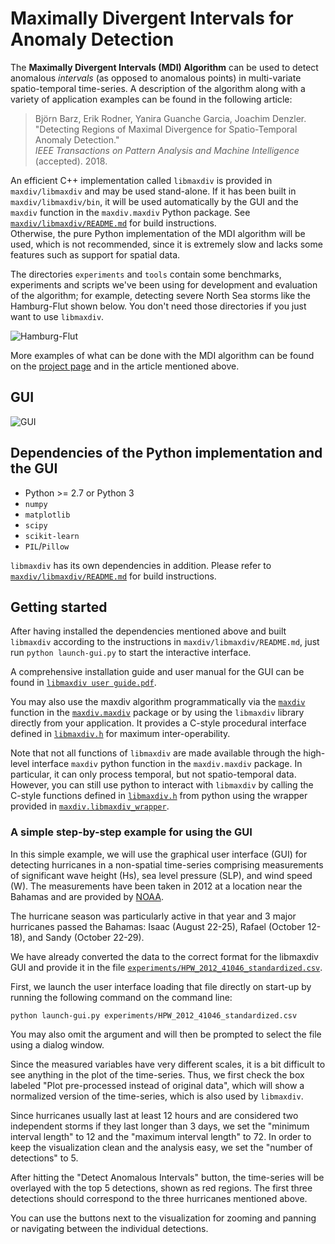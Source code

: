 Maximally Divergent Intervals for Anomaly Detection
===================================================

The **Maximally Divergent Intervals (MDI) Algorithm** can be used to detect anomalous *intervals* (as opposed to
anomalous points) in multi-variate spatio-temporal time-series. A description of the algorithm along with a variety
of application examples can be found in the following article:

> Björn Barz, Erik Rodner, Yanira Guanche Garcia, Joachim Denzler.  
> "Detecting Regions of Maximal Divergence for Spatio-Temporal Anomaly Detection."  
> *IEEE Transactions on Pattern Analysis and Machine Intelligence* (accepted). 2018.

An efficient C++ implementation called `libmaxdiv` is provided in `maxdiv/libmaxdiv` and may be used stand-alone. If it has been
built in `maxdiv/libmaxdiv/bin`, it will be used automatically by the GUI and the `maxdiv` function in the `maxdiv.maxdiv` Python
package. See [`maxdiv/libmaxdiv/README.md`](maxdiv/libmaxdiv/README.md) for build instructions.  
Otherwise, the pure Python implementation of the MDI algorithm will be used, which is not recommended, since it is extremely slow
and lacks some features such as support for spatial data.

The directories `experiments` and `tools` contain some benchmarks, experiments and scripts we've been using for development and
evaluation of the algorithm; for example, detecting severe North Sea storms like the Hamburg-Flut shown below.
You don't need those directories if you just want to use `libmaxdiv`.

![Hamburg-Flut](https://cvjena.github.io/libmaxdiv/coastdat_det_aggregated_00%20(Hamburg-Flut).gif)

More examples of what can be done with the MDI algorithm can be found on the [project page](https://cvjena.github.io/libmaxdiv/)
and in the article mentioned above.


GUI
---

![GUI](https://user-images.githubusercontent.com/7915048/38293859-49f3eeb4-37e9-11e8-9b67-00c0f487ec01.png)


Dependencies of the Python implementation and the GUI
-----------------------------------------------------

- Python >= 2.7 or Python 3
- `numpy`
- `matplotlib`
- `scipy`
- `scikit-learn`
- `PIL`/`Pillow`

`libmaxdiv` has its own dependencies in addition. Please refer to [`maxdiv/libmaxdiv/README.md`](maxdiv/libmaxdiv/README.md) for build instructions.


Getting started
---------------

After having installed the dependencies mentioned above and built `libmaxdiv` according to the instructions in `maxdiv/libmaxdiv/README.md`,
just run `python launch-gui.py` to start the interactive interface.

A comprehensive installation guide and user manual for the GUI can be found in [`libmaxdiv user guide.pdf`](libmaxdiv%20user%20guide.pdf).

You may also use the maxdiv algorithm programmatically via the [`maxdiv`](maxdiv/maxdiv.py#L733) function in the [`maxdiv.maxdiv`](maxdiv/maxdiv.py)
package or by using the `libmaxdiv` library directly from your application. It provides a C-style procedural interface defined in
[`libmaxdiv.h`](maxdiv/libmaxdiv/libmaxdiv.h) for maximum inter-operability.

Note that not all functions of `libmaxdiv` are made available through the high-level interface `maxdiv` python function in the `maxdiv.maxdiv` package.
In particular, it can only process temporal, but not spatio-temporal data.
However, you can still use python to interact with `libmaxdiv` by calling the C-style functions defined in [`libmaxdiv.h`](maxdiv/libmaxdiv/libmaxdiv.h)
from python using the wrapper provided in [`maxdiv.libmaxdiv_wrapper`](maxdiv/libmaxdiv_wrapper.py).

### A simple step-by-step example for using the GUI

In this simple example, we will use the graphical user interface (GUI) for detecting hurricanes in a non-spatial time-series comprising measurements
of significant wave height (Hs), sea level pressure (SLP), and wind speed (W). The measurements have been taken in 2012 at a location near the
Bahamas and are provided by [NOAA](http://www.ndbc.noaa.gov/).

The hurricane season was particularly active in that year and 3 major hurricanes passed the Bahamas: Isaac (August 22-25), Rafael (October 12-18),
and Sandy (October 22-29).

We have already converted the data to the correct format for the libmaxdiv GUI and provide it in the file
[`experiments/HPW_2012_41046_standardized.csv`](experiments/HPW_2012_41046_standardized.csv).

First, we launch the user interface loading that file directly on start-up by running the following command on the command line:

    python launch-gui.py experiments/HPW_2012_41046_standardized.csv

You may also omit the argument and will then be prompted to select the file using a dialog window.

Since the measured variables have very different scales, it is a bit difficult to see anything in the plot of the time-series.
Thus, we first check the box labeled "Plot pre-processed instead of original data", which will show a normalized version of the time-series,
which is also used by `libmaxdiv`.

Since hurricanes usually last at least 12 hours and are considered two independent storms if they last longer than 3 days, we set the "minimum
interval length" to 12 and the "maximum interval length" to 72.
In order to keep the visualization clean and the analysis easy, we set the "number of detections" to 5.

After hitting the "Detect Anomalous Intervals" button, the time-series will be overlayed with the top 5 detections, shown as red regions.
The first three detections should correspond to the three hurricanes mentioned above.

You can use the buttons next to the visualization for zooming and panning or navigating between the individual detections.